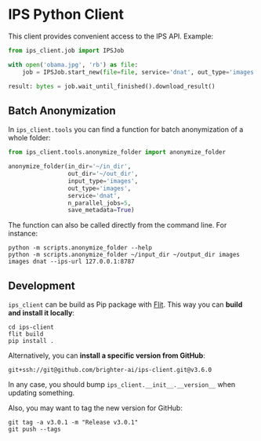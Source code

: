 # IPS Python Client

This client provides convenient access to the IPS API. Example:

```python
from ips_client.job import IPSJob

with open('obama.jpg', 'rb') as file:
    job = IPSJob.start_new(file=file, service='dnat', out_type='images')

result: bytes = job.wait_until_finished().download_result()
```

## Batch Anonymization

In `ips_client.tools` you can find a function for batch anonymization of a whole folder: 

```python
from ips_client.tools.anonymize_folder import anonymize_folder

anonymize_folder(in_dir='~/in_dir', 
                 out_dir='~/out_dir', 
                 input_type='images',
                 out_type='images',
                 service='dnat',
                 n_parallel_jobs=5,
                 save_metadata=True)
```

The function can also be called directly from the command line. For instance:

```shel
python -m scripts.anonymize_folder --help
python -m scripts.anonymize_folder ~/input_dir ~/output_dir images images dnat --ips-url 127.0.0.1:8787
```


## Development

`ips_client` can be build as Pip package with [Flit](https://flit.readthedocs.io/). This way you can **build and install it locally**:

```shell
cd ips-client
flit build
pip install .
```

Alternatively, you can **install a specific version from GitHub**:

```shell
git+ssh://git@github.com/brighter-ai/ips-client.git@v3.6.0
```

In any case, you should bump `ips_client.__init__.__version__` when updating something.

Also, you may want to tag the new version for GitHub:

```shell
git tag -a v3.0.1 -m "Release v3.0.1"
git push --tags
```
